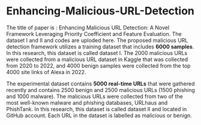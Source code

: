 # Enhancing-Malicious-URL-Detection
The title of paper is : Enhancing Malicious URL Detection: A Novel Framework Leveraging Priority Coefficient and Feature Evaluation. The dataset I and II and codes are uploded here. 
The proposed malicious URL detection framework utilizes a training dataset that includes **6000 samples**. In this research, this dataset is called dataset I. The 2000 malicious URLs were collected from a malicious URL dataset in Kaggle that was collected from 2020 to 2022, and 4000 benign samples were collected from the top 4000 site links of Alexa in 2022.

The experimental dataset contains **5000 real-time URLs** that were gathered recently and contains 2500 benign and 2500 malicious URLs (1500 phishing and 1000 malware). The malicious URLs were collected from two of the most well-known malware and phishing databases, URLhaus and PhishTank. In this research, this dataset is called dataset II and located in GitHub account. Each URL in the dataset is labelled as malicious or benign. 

